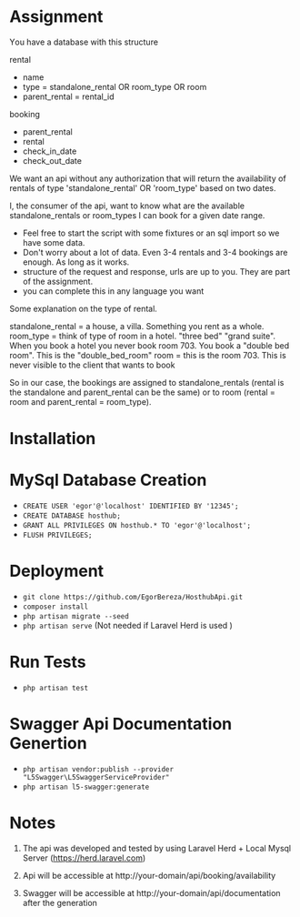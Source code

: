 # Assignment


Υou have a database with this structure

rental
- name
- type = standalone_rental OR room_type OR room
- parent_rental = rental_id

booking
- parent_rental
- rental
- check_in_date
- check_out_date

We want an api without any authorization that will return the availability of rentals of type 'standalone_rental' OR 'room_type' based on two dates.

I, the consumer of the api, want to know what are the available standalone_rentals or room_types I can book for a given date range.

- Feel free to start the script with some fixtures or an sql import so we have some data.
- Don't worry about a lot of data. Even 3-4 rentals and 3-4 bookings are enough. As long as it works.
- structure of the request and response, urls are up to you. They are part of the assignment.
- you can complete this in any language you want

Some explanation on the type of rental.

standalone_rental = a house, a villa. Something you rent as a whole.
room_type = think of type of room in a hotel. "three bed" "grand suite". When you book a hotel you never book room 703. You book a "double bed room". This is the "double_bed_room"
room = this is the room 703. This is never visible to the client that wants to book

So in our case, the bookings are assigned to standalone_rentals (rental is the standalone and parent_rental can be the same) or to room (rental = room and parent_rental = room_type). 

# Installation

# MySql Database Creation
- `CREATE USER 'egor'@'localhost' IDENTIFIED BY '12345';`
- `CREATE DATABASE hosthub;`
- `GRANT ALL PRIVILEGES ON hosthub.* TO 'egor'@'localhost';`
- `FLUSH PRIVILEGES;`

# Deployment
- `git clone https://github.com/EgorBereza/HosthubApi.git`
- `composer install`
- `php artisan migrate --seed`
- `php artisan serve` (Not needed if Laravel Herd is used )

# Run Tests
- `php artisan test`

# Swagger Api Documentation Genertion
- `php artisan vendor:publish --provider "L5Swagger\L5SwaggerServiceProvider"`
- `php artisan l5-swagger:generate`

# Notes

1) The api was developed and tested by using Laravel Herd + Local Mysql Server (https://herd.laravel.com)

2) Api will be accessible at http://your-domain/api/booking/availability

3) Swagger will be accessible at http://your-domain/api/documentation after the generation

